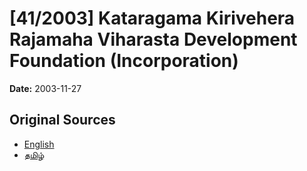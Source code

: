 # [41/2003] Kataragama Kirivehera Rajamaha Viharasta Development Foundation (Incorporation)

**Date:** 2003-11-27

## Original Sources

- [English](https://documents.gov.lk/view/acts/2003/11/41-2003_E.pdf)
- [தமிழ்](https://documents.gov.lk/view/acts/2003/11/41-2003_T.pdf)

